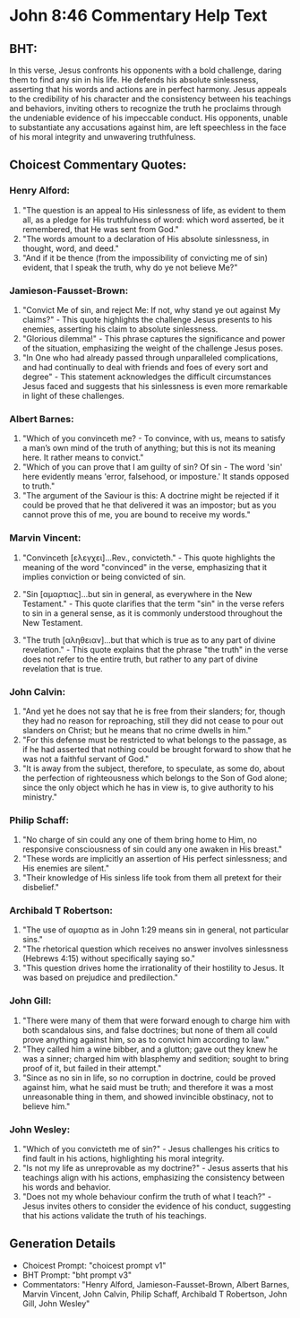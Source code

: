 # John 8:46 Commentary Help Text

## BHT:
In this verse, Jesus confronts his opponents with a bold challenge, daring them to find any sin in his life. He defends his absolute sinlessness, asserting that his words and actions are in perfect harmony. Jesus appeals to the credibility of his character and the consistency between his teachings and behaviors, inviting others to recognize the truth he proclaims through the undeniable evidence of his impeccable conduct. His opponents, unable to substantiate any accusations against him, are left speechless in the face of his moral integrity and unwavering truthfulness.

## Choicest Commentary Quotes:
### Henry Alford:
1. "The question is an appeal to His sinlessness of life, as evident to them all, as a pledge for His truthfulness of word: which word asserted, be it remembered, that He was sent from God."
2. "The words amount to a declaration of His absolute sinlessness, in thought, word, and deed."
3. "And if it be thence (from the impossibility of convicting me of sin) evident, that I speak the truth, why do ye not believe Me?"

### Jamieson-Fausset-Brown:
1. "Convict Me of sin, and reject Me: If not, why stand ye out against My claims?" - This quote highlights the challenge Jesus presents to his enemies, asserting his claim to absolute sinlessness.
2. "Glorious dilemma!" - This phrase captures the significance and power of the situation, emphasizing the weight of the challenge Jesus poses.
3. "In One who had already passed through unparalleled complications, and had continually to deal with friends and foes of every sort and degree" - This statement acknowledges the difficult circumstances Jesus faced and suggests that his sinlessness is even more remarkable in light of these challenges.

### Albert Barnes:
1. "Which of you convinceth me? - To convince, with us, means to satisfy a man’s own mind of the truth of anything; but this is not its meaning here. It rather means to convict."
2. "Which of you can prove that I am guilty of sin? Of sin - The word 'sin' here evidently means 'error, falsehood, or imposture.' It stands opposed to truth."
3. "The argument of the Saviour is this: A doctrine might be rejected if it could be proved that he that delivered it was an impostor; but as you cannot prove this of me, you are bound to receive my words."

### Marvin Vincent:
1. "Convinceth [ελεγχει]...Rev., convicteth." - This quote highlights the meaning of the word "convinced" in the verse, emphasizing that it implies conviction or being convicted of sin.

2. "Sin [αμαρτιας]...but sin in general, as everywhere in the New Testament." - This quote clarifies that the term "sin" in the verse refers to sin in a general sense, as it is commonly understood throughout the New Testament.

3. "The truth [αληθειαν]...but that which is true as to any part of divine revelation." - This quote explains that the phrase "the truth" in the verse does not refer to the entire truth, but rather to any part of divine revelation that is true.

### John Calvin:
1. "And yet he does not say that he is free from their slanders; for, though they had no reason for reproaching, still they did not cease to pour out slanders on Christ; but he means that no crime dwells in him." 
2. "For this defense must be restricted to what belongs to the passage, as if he had asserted that nothing could be brought forward to show that he was not a faithful servant of God." 
3. "It is away from the subject, therefore, to speculate, as some do, about the perfection of righteousness which belongs to the Son of God alone; since the only object which he has in view is, to give authority to his ministry."

### Philip Schaff:
1. "No charge of sin could any one of them bring home to Him, no responsive consciousness of sin could any one awaken in His breast." 
2. "These words are implicitly an assertion of His perfect sinlessness; and His enemies are silent."
3. "Their knowledge of His sinless life took from them all pretext for their disbelief."

### Archibald T Robertson:
1. "The use of αμαρτια as in John 1:29 means sin in general, not particular sins."
2. "The rhetorical question which receives no answer involves sinlessness (Hebrews 4:15) without specifically saying so."
3. "This question drives home the irrationality of their hostility to Jesus. It was based on prejudice and predilection."

### John Gill:
1. "There were many of them that were forward enough to charge him with both scandalous sins, and false doctrines; but none of them all could prove anything against him, so as to convict him according to law."
2. "They called him a wine bibber, and a glutton; gave out they knew he was a sinner; charged him with blasphemy and sedition; sought to bring proof of it, but failed in their attempt."
3. "Since as no sin in life, so no corruption in doctrine, could be proved against him, what he said must be truth; and therefore it was a most unreasonable thing in them, and showed invincible obstinacy, not to believe him."

### John Wesley:
1. "Which of you convicteth me of sin?" - Jesus challenges his critics to find fault in his actions, highlighting his moral integrity.
2. "Is not my life as unreprovable as my doctrine?" - Jesus asserts that his teachings align with his actions, emphasizing the consistency between his words and behavior.
3. "Does not my whole behaviour confirm the truth of what I teach?" - Jesus invites others to consider the evidence of his conduct, suggesting that his actions validate the truth of his teachings.


## Generation Details
- Choicest Prompt: "choicest prompt v1"
- BHT Prompt: "bht prompt v3"
- Commentators: "Henry Alford, Jamieson-Fausset-Brown, Albert Barnes, Marvin Vincent, John Calvin, Philip Schaff, Archibald T Robertson, John Gill, John Wesley"
